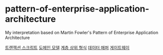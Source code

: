 # pattern-of-enterprise-application-architecture
My interpretation based on Martin Fowler's Pattern of Enterprise Application Architecture

[트랜잭션 스크립트](https://github.com/wonder13662/pattern-of-enterprise-application-architecture/tree/main/pattern/domain-logic-pattern/transaction-script)
[도메인 모델](https://github.com/wonder13662/pattern-of-enterprise-application-architecture/tree/main/pattern/domain-logic-pattern/domain-model)
[계층 상위 형식]()
[데이터 매퍼]()
[게이트웨이]()

